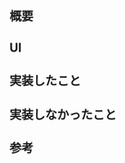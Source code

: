 <!-- レビュワーに実装した内容が伝わるようにプルリクを作成してください。全ての項目を無理に埋める必要はございません。 -->
## 概要


## UI


## 実装したこと


## 実装しなかったこと


## 参考


